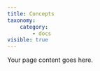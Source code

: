 ```yaml
---
title: Concepts
taxonomy:
    category:
        - docs
visible: true
---
```


Your page content goes here.